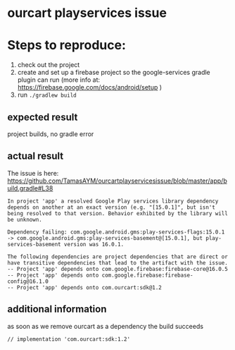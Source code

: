 # ourcart playservices issue

# Steps to reproduce:

1. check out the project
2. create and set up a firebase project so the google-services gradle
   plugin can run (more info at:
   https://firebase.google.com/docs/android/setup )
3. run `./gradlew build`

## expected result

project builds, no gradle error

## actual result

The issue is here: https://github.com/TamasAYM/ourcartplayservicesissue/blob/master/app/build.gradle#L38
 ```
In project 'app' a resolved Google Play services library dependency depends on another at an exact version (e.g. "[15.0.1]", but isn't being resolved to that version. Behavior exhibited by the library will be unknown.

Dependency failing: com.google.android.gms:play-services-flags:15.0.1 -> com.google.android.gms:play-services-basement@[15.0.1], but play-services-basement version was 16.0.1.

The following dependencies are project dependencies that are direct or have transitive dependencies that lead to the artifact with the issue.
-- Project 'app' depends onto com.google.firebase:firebase-core@16.0.5
-- Project 'app' depends onto com.google.firebase:firebase-config@16.1.0
-- Project 'app' depends onto com.ourcart:sdk@1.2
```
## additional information

as soon as we remove ourcart as a dependency the build succeeds

`// implementation 'com.ourcart:sdk:1.2'`